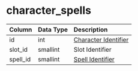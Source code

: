 # character\_spells

| Column | Data Type | Description |
| :--- | :--- | :--- |
| id | int | [Character Identifier](character_data.md) |
| slot\_id | smallint | Slot Identifier |
| spell\_id | smallint | [Spell Identifier](../../../schema/categories/characters/spells_new.md) |

